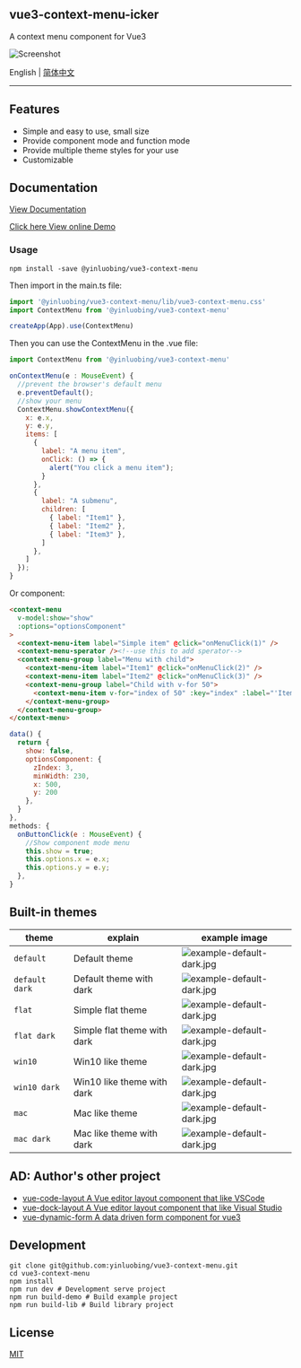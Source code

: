 
vue3-context-menu-icker
---
A context menu component for Vue3

![Screenshot](https://raw.githubusercontent.com/yinluobing/vue3-context-menu/main/screenshot/first.png)

English | [简体中文](https://github.com/yinluobing/vue3-context-menu/blob/main/README.CN.md)

---

## Features

* Simple and easy to use, small size
* Provide component mode and function mode
* Provide multiple theme styles for your use
* Customizable

## Documentation

[View Documentation](https://docs.yinluobing.top/vue3-context-menu-docs/en/)

[Click here View online Demo](https://docs.yinluobing.top/vue3-context-menu-demo/)

### Usage

```
npm install -save @yinluobing/vue3-context-menu
```

Then import in the main.ts file:

```js
import '@yinluobing/vue3-context-menu/lib/vue3-context-menu.css'
import ContextMenu from '@yinluobing/vue3-context-menu'

createApp(App).use(ContextMenu)     
```

Then you can use the ContextMenu in the .vue file:

```js
import ContextMenu from '@yinluobing/vue3-context-menu'

onContextMenu(e : MouseEvent) {
  //prevent the browser's default menu
  e.preventDefault();
  //show your menu
  ContextMenu.showContextMenu({
    x: e.x,
    y: e.y,
    items: [
      { 
        label: "A menu item", 
        onClick: () => {
          alert("You click a menu item");
        }
      },
      { 
        label: "A submenu", 
        children: [
          { label: "Item1" },
          { label: "Item2" },
          { label: "Item3" },
        ]
      },
    ]
  }); 
}
```

Or component:

```html
<context-menu
  v-model:show="show"
  :options="optionsComponent"
>
  <context-menu-item label="Simple item" @click="onMenuClick(1)" />
  <context-menu-sperator /><!--use this to add sperator-->
  <context-menu-group label="Menu with child">
    <context-menu-item label="Item1" @click="onMenuClick(2)" />
    <context-menu-item label="Item2" @click="onMenuClick(3)" />
    <context-menu-group label="Child with v-for 50">
      <context-menu-item v-for="index of 50" :key="index" :label="'Item3-'+index" @click="onLoopMenuClick(index)" />
    </context-menu-group>
  </context-menu-group>
</context-menu>
```

```js
data() {
  return {
    show: false,
    optionsComponent: {
      zIndex: 3,
      minWidth: 230,
      x: 500,
      y: 200
    },
  }
},
methods: {
  onButtonClick(e : MouseEvent) {
    //Show component mode menu
    this.show = true;
    this.options.x = e.x;
    this.options.y = e.y;
  },
}
```

## Built-in themes

|theme|explain|example image|
|--|--|--|
|`default`|Default theme|![example-default-dark.jpg](https://raw.githubusercontent.com/yinluobing/vue3-context-menu/main/screenshot/example-default.jpg)|
|`default dark`|Default theme with dark|![example-default-dark.jpg](https://raw.githubusercontent.com/yinluobing/vue3-context-menu/main/screenshot/example-default-dark.jpg)|
|`flat`|Simple flat theme|![example-default-dark.jpg](https://raw.githubusercontent.com/yinluobing/vue3-context-menu/main/screenshot/example-flat.jpg)|
|`flat dark`|Simple flat theme with dark|![example-default-dark.jpg](https://raw.githubusercontent.com/yinluobing/vue3-context-menu/main/screenshot/example-flat-dark.jpg)|
|`win10`|Win10 like theme|![example-default-dark.jpg](https://raw.githubusercontent.com/yinluobing/vue3-context-menu/main/screenshot/example-win10.jpg)|
|`win10 dark`|Win10 like theme with dark|![example-default-dark.jpg](https://raw.githubusercontent.com/yinluobing/vue3-context-menu/main/screenshot/example-win10-dark.jpg)|
|`mac`|Mac like theme|![example-default-dark.jpg](https://raw.githubusercontent.com/yinluobing/vue3-context-menu/main/screenshot/example-mac.jpg)|
|`mac dark`|Mac like theme with dark|![example-default-dark.jpg](https://raw.githubusercontent.com/yinluobing/vue3-context-menu/main/screenshot/example-mac-dark.jpg)|

## AD: Author's other project

* [vue-code-layout A Vue editor layout component that like VSCode](https://github.com/yinluobing/vue-code-layout)
* [vue-dock-layout A Vue editor layout component that like Visual Studio](https://github.com/yinluobing/vue-dock-layout)
* [vue-dynamic-form A data driven form component for vue3](https://github.com/yinluobing/vue-dynamic-form)

## Development

```shell
git clone git@github.com:yinluobing/vue3-context-menu.git
cd vue3-context-menu
npm install
npm run dev # Development serve project
npm run build-demo # Build example project
npm run build-lib # Build library project
```

## License

[MIT](./LICENSE)
